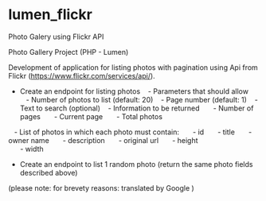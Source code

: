 # lumen_flickr
Photo Galery using Flickr  API 

Photo Gallery Project (PHP - Lumen)

Development of application for listing photos with pagination using Api from Flickr (https://www.flickr.com/services/api/).

- Create an endpoint for listing photos
&nbsp;&nbsp;&nbsp;- Parameters that should allow
&nbsp;&nbsp;&nbsp;- Number of photos to list (default: 20)
&nbsp;&nbsp;&nbsp;- Page number (default: 1)
&nbsp;&nbsp;&nbsp;- Text to search (optional)
&nbsp;&nbsp;&nbsp;- Information to be returned
&nbsp;&nbsp;&nbsp;&nbsp;&nbsp;&nbsp;- Number of pages
&nbsp;&nbsp;&nbsp;&nbsp;&nbsp;&nbsp;- Current page
&nbsp;&nbsp;&nbsp;&nbsp;&nbsp;&nbsp;- Total photos

&nbsp;&nbsp;&nbsp;- List of photos in which each photo must contain:
&nbsp;&nbsp;&nbsp;&nbsp;&nbsp;&nbsp;- id
&nbsp;&nbsp;&nbsp;&nbsp;&nbsp;&nbsp;- title
&nbsp;&nbsp;&nbsp;&nbsp;&nbsp;&nbsp;- owner name
&nbsp;&nbsp;&nbsp;&nbsp;&nbsp;&nbsp;- description
&nbsp;&nbsp;&nbsp;&nbsp;&nbsp;&nbsp;- original url
&nbsp;&nbsp;&nbsp;&nbsp;&nbsp;&nbsp;- height  
&nbsp;&nbsp;&nbsp;&nbsp;&nbsp;&nbsp;- width

- Create an endpoint to list 1 random photo (return the same photo fields described above)


(please note: for brevety reasons: translated by Google )

